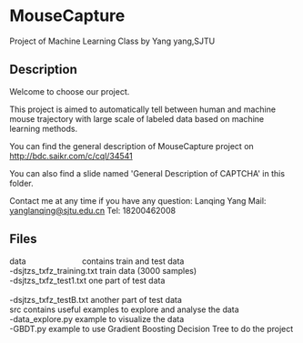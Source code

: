 # MouseCapture
Project of Machine Learning Class by Yang yang,SJTU

## Description
Welcome to choose our project.

This project is aimed to automatically tell between human and machine mouse trajectory with large scale of labeled data based on machine learning methods.

You can find the general description of MouseCapture project on http://bdc.saikr.com/c/cql/34541

You can also find a slide named 'General Description of CAPTCHA' in this folder.

Contact me at any time if you have any question: Lanqing Yang 
Mail: yanglanqing@sjtu.edu.cn 
Tel: 18200462008

## Files
data                          contains train and test data<br /> 
-dsjtzs_txfz_training.txt     train data (3000 samples)<br /> 
-dsjtzs_txfz_test1.txt        one part of test data<br />  
-dsjtzs_txfz_testB.txt        another part of test data<br /> 
src                            contains useful examples to explore and analyse the data<br /> 
-data_explore.py              example to visualize the data<br /> 
-GBDT.py                      example to use Gradient Boosting Decision Tree to do the project<br /> 
